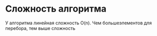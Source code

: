 # Сложность алгоритма

У алгоритма линейная сложность O(n). Чем большеэлементов для перебора, тем выше сложность
